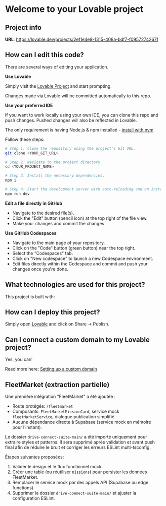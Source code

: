 # Welcome to your Lovable project

## Project info

**URL**: https://lovable.dev/projects/2ef1e4e8-1315-408a-bdf7-f0957274267f

## How can I edit this code?

There are several ways of editing your application.

**Use Lovable**

Simply visit the [Lovable Project](https://lovable.dev/projects/2ef1e4e8-1315-408a-bdf7-f0957274267f) and start prompting.

Changes made via Lovable will be committed automatically to this repo.

**Use your preferred IDE**

If you want to work locally using your own IDE, you can clone this repo and push changes. Pushed changes will also be reflected in Lovable.

The only requirement is having Node.js & npm installed - [install with nvm](https://github.com/nvm-sh/nvm#installing-and-updating)

Follow these steps:

```sh
# Step 1: Clone the repository using the project's Git URL.
git clone <YOUR_GIT_URL>

# Step 2: Navigate to the project directory.
cd <YOUR_PROJECT_NAME>

# Step 3: Install the necessary dependencies.
npm i

# Step 4: Start the development server with auto-reloading and an instant preview.
npm run dev
```

**Edit a file directly in GitHub**

- Navigate to the desired file(s).
- Click the "Edit" button (pencil icon) at the top right of the file view.
- Make your changes and commit the changes.

**Use GitHub Codespaces**

- Navigate to the main page of your repository.
- Click on the "Code" button (green button) near the top right.
- Select the "Codespaces" tab.
- Click on "New codespace" to launch a new Codespace environment.
- Edit files directly within the Codespace and commit and push your changes once you're done.

## What technologies are used for this project?

This project is built with:


## How can I deploy this project?

Simply open [Lovable](https://lovable.dev/projects/2ef1e4e8-1315-408a-bdf7-f0957274267f) and click on Share -> Publish.

## Can I connect a custom domain to my Lovable project?

Yes, you can!


Read more here: [Setting up a custom domain](https://docs.lovable.dev/tips-tricks/custom-domain#step-by-step-guide)

## FleetMarket (extraction partielle)

Une première intégration "FleetMarket" a été ajoutée :

- Route protégée: `/fleetmarket`
- Composants: `FleetMarketMissionCard`, service mock `fleetMarketService`, dialogue publication simplifié.
- Aucune dépendance directe à Supabase (service mock en mémoire pour l’instant).

Le dossier `drive-connect-suite-main/` a été importé uniquement pour extraire styles et patterns. Il sera supprimé après validation et avant push final afin de réduire le bruit et corriger les erreurs ESLint multi-tsconfig.

Étapes suivantes proposées:
1. Valider le design et le flux fonctionnel mock.
2. Créer une table (ou réutiliser `missions`) pour persister les données FleetMarket.
3. Remplacer le service mock par des appels API (Supabase ou edge functions).
4. Supprimer le dossier `drive-connect-suite-main/` et ajuster la configuration ESLint.

